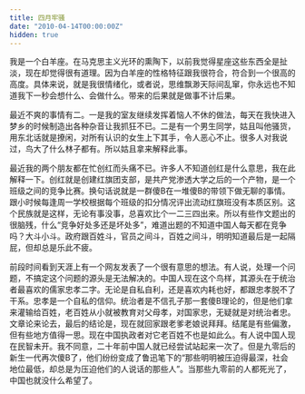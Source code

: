 ```yaml
---
title: 四月牢骚
date: "2010-04-14T00:00:00Z"
hidden: true
---
```

我是一个白羊座。在马克思主义光环的熏陶下，以前我觉得星座这些东西全是扯淡，现在却觉得很有道理。因为白羊座的性格特征跟我很符合，符合到一个很高的高度。具体来说，就是我很情绪化，或者说，思维飘渺天际间乱窜，你永远也不知道我下一秒会想什么、会做什么。带来的后果就是做事不计后果。

最近不爽的事情有二。一是我的室友继续发挥着恼人不休的做法，每天在我快进入梦乡的时候制造出各种杂音让我抓狂不已。二是有一个男生同学，姑且叫他骚货，用东北话就是撩闲，对所有认识的女生上下其手，令人恶心不止。很多人对我说过，鸟大了什么林子都有。所以姑且拿来解释此事。

最近我的两个朋友都在忙创红而头痛不已。许多人不知道创红是什么意思，我在此解释一下。创红就是创建红旗团支部，是共产党渗透大学之后的一个产物，是一个班级之间的竞争比赛。换句话说就是一群傻B在一堆傻B的带领下做无聊的事情。跟小时候每逢周一学校根据每个班级的扣分情况评出流动红旗班没有本质区别。这个民族就是这样，无论有事没事，总喜欢比个一二三四出来。所以有些作文题出的很脑残，什么“竞争好处多还是坏处多”，难道出题的不知道中国人每天都在竞争吗？大斗小斗。政府跟百姓斗，官员之间斗，百姓之间斗，明明知道最后是一起隔屁，但却总是乐此不疲。

前段时间看到天涯上有一个网友发表了一个很有意思的想法。有人说，处理一个问题，不搞定这个问题的源头是无法解决的。中国人现在这个鸟样，其源头在于统治者最喜欢的儒家忠孝二字。无论是自私自利，还是喜欢内耗也好，都跟忠孝脱不了干系。忠孝是一个自私的信仰。统治者是不信孔子那一套傻B理论的，但是他们拿来灌输给百姓，老百姓从小就被教育对父母孝，对国家忠，无疑就是对统治者忠。文章论来论去，最后的结论是，现在就回家跟老爹老娘说拜拜。结尾是有些偏激，但有些地方值得一思。现在中国执政者对它老百姓不也是如此么。有人说中国人现在民智未开。我不同意，二十年前中国人就已经尝试站起来一次了。但是九零后的新生一代再次傻B了，他们纷纷变成了鲁迅笔下的“那些明明被压迫得最深，社会地位最低，却总是为压迫他们的人说话的那些人”。当那些九零前的人都死光了，中国也就没什么希望了。